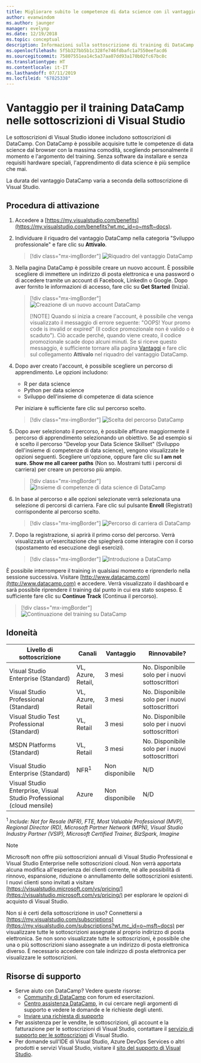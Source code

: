 ```yaml
---
title: Migliorare subito le competenze di data science con il vantaggio DataCamp in sottoscrizioni selezionate di Visual Studio. | Microsoft Docs
author: evanwindom
ms.author: jaunger
manager: evelynp
ms.date: 12/19/2018
ms.topic: conceptual
description: Informazioni sulla sottoscrizione di training di DataCamp inclusa nelle sottoscrizioni di Visual Studio selezionate.
ms.openlocfilehash: 5f5b327bb5b1c328fe746fdbafc1a7550eefacd6
ms.sourcegitcommit: 75807551ea14c5a37aa07dd93a170b02fc67bc8c
ms.translationtype: HT
ms.contentlocale: it-IT
ms.lasthandoff: 07/11/2019
ms.locfileid: "67825338"
---
```

# <a name="the-datacamp-training-benefit-in-visual-studio-subscriptions"></a>Vantaggio per il training DataCamp nelle sottoscrizioni di Visual Studio

Le sottoscrizioni di Visual Studio idonee includono sottoscrizioni di DataCamp.  Con DataCamp è possibile acquisire tutte le competenze di data science dal browser con la massima comodità, scegliendo personalmente il momento e l'argomento del training. Senza software da installare e senza requisiti hardware speciali, l'apprendimento di data science è più semplice che mai.

La durata del vantaggio DataCamp varia a seconda della sottoscrizione di Visual Studio.

## <a name="activation-steps"></a>Procedura di attivazione

1. Accedere a [https://my.visualstudio.com/benefits](https://my.visualstudio.com/benefits?wt.mc_id=o~msft~docs).

2. Individuare il riquadro del vantaggio DataCamp nella categoria "Sviluppo professionale" e fare clic su **Attivalo**.
   > [!div class="mx-imgBorder"]
   > ![Riquadro del vantaggio DataCamp](_img/vs-datacamp/vs-datacamp-tile-2.png)

3. Nella pagina DataCamp è possibile creare un nuovo account.  È possibile scegliere di immettere un indirizzo di posta elettronica e una password o di accedere tramite un account di Facebook, LinkedIn o Google.  Dopo aver fornito le informazioni di accesso, fare clic su **Get Started** (Inizia).
   > [!div class="mx-imgBorder"]
   > ![Creazione di un nuovo account DataCamp](_img/vs-datacamp/vs-datacamp-create-account.png)
   >
   > [!NOTE]
   > Quando si inizia a creare l'account, è possibile che venga visualizzato il messaggio di errore seguente: "OOPS!  Your promo code is invalid or expired" (Il codice promozionale non è valido o è scaduto").  Ciò accade perché, quando viene creato, il codice promozionale scade dopo alcuni minuti.  Se si riceve questo messaggio, è sufficiente tornare alla pagina [Vantaggi](https://my.visualstudio.com/benefits) e fare clic sul collegamento **Attivalo** nel riquadro del vantaggio DataCamp.

4. Dopo aver creato l'account, è possibile scegliere un percorso di apprendimento.  Le opzioni includono:
    - R per data science
    - Python per data science
    - Sviluppo dell'insieme di competenze di data science

   Per iniziare è sufficiente fare clic sul percorso scelto.
   > [!div class="mx-imgBorder"]
   > ![Scelta del percorso DataCamp](_img/vs-datacamp/vs-datacamp-choose-path.png)

5. Dopo aver selezionato il percorso, è possibile affinare maggiormente il percorso di apprendimento selezionando un obiettivo.  Se ad esempio si è scelto il percorso "Develop your Data Science Skillset" (Sviluppo dell'insieme di competenze di data science), vengono visualizzate le opzioni seguenti. Scegliere un'opzione, oppure fare clic su **I am not sure.  Show me all career paths** (Non so. Mostrami tutti i percorsi di carriera) per creare un percorso più ampio.
   > [!div class="mx-imgBorder"]
   > ![Insieme di competenze di data science di DataCamp](_img/vs-datacamp/vs-datacamp-datascience.png)

6. In base al percorso e alle opzioni selezionate verrà selezionata una selezione di percorsi di carriera.  Fare clic sul pulsante **Enroll** (Registrati) corrispondente al percorso scelto.
   > [!div class="mx-imgBorder"]
   > ![Percorso di carriera di DataCamp](_img/vs-datacamp/vs-datacamp-all-tracks.png)

7. Dopo la registrazione, si aprirà il primo corso del percorso.  Verrà visualizzata un'esercitazione che spiegherà come interagire con il corso (spostamento ed esecuzione degli esercizi).

   > [!div class="mx-imgBorder"]
   > ![Introduzione a DataCamp](_img/vs-datacamp/vs-datacamp-getting-started.png)

È possibile interrompere il training in qualsiasi momento e riprenderlo nella sessione successiva.  Visitare [http://www.datacamp.com](http://www.datacamp.com) e accedere.  Verrà visualizzato il dashboard e sarà possibile riprendere il training dal punto in cui era stato sospeso. È sufficiente fare clic su **Continue Track** (Continua il percorso).

> [!div class="mx-imgBorder"]
> ![Continuazione del training su DataCamp](_img/vs-datacamp/vs-datacamp-continue-training.png)

## <a name="eligibility"></a>Idoneità

| Livello di sottoscrizione                                                 |     Canali                                            | Vantaggio                                                          | Rinnovabile?    |
|--------------------------------------------------------------------|---------------------------------------------------------|------------------------------------------------------------------|---------------|
| Visual Studio Enterprise (Standard)   | VL, Azure, Retail, | 3 mesi       |  No.  Disponibile solo per i nuovi sottoscrittori          |
| Visual Studio Professional (Standard) | VL, Azure, Retail                                       | 3 mesi                                                            |  No.  Disponibile solo per i nuovi sottoscrittori           |
| Visual Studio Test Professional (Standard)                         | VL, Retail                                              | 3 mesi                                             |  No.  Disponibile solo per i nuovi sottoscrittori           |
| MSDN Platforms (Standard)                                          | VL, Retail                                              | 3 mesi                                              |  No.  Disponibile solo per i nuovi sottoscrittori           |
| Visual Studio Enterprise (Standard)  | NFR<sup>1</sup> |Non disponibile  | N/D |
| Visual Studio Enterprise, Visual Studio Professional (cloud mensile) | Azure | Non disponibile | N/D |

<sup>1</sup>  *Include:  Not for Resale (NFR), FTE, Most Valuable Professional (MVP), Regional Director (RD), Microsoft Partner Network (MPN), Visual Studio Industry Partner (VSIP), Microsoft Certified Trainer, BizSpark, Imagine*

> [!NOTE]
> Microsoft non offre più sottoscrizioni annuali di Visual Studio Professional e Visual Studio Enterprise nelle sottoscrizioni cloud. Non verrà apportata alcuna modifica all'esperienza dei clienti corrente, né alle possibilità di rinnovo, espansione, riduzione o annullamento delle sottoscrizioni esistenti. I nuovi clienti sono invitati a visitare [https://visualstudio.microsoft.com/vs/pricing/](https://visualstudio.microsoft.com/vs/pricing/) per esplorare le opzioni di acquisto di Visual Studio.

Non si è certi della sottoscrizione in uso?  Connettersi a [https://my.visualstudio.com/subscriptions](https://my.visualstudio.com/subscriptions?wt.mc_id=o~msft~docs) per visualizzare tutte le sottoscrizioni assegnate al proprio indirizzo di posta elettronica. Se non sono visualizzate tutte le sottoscrizioni, è possibile che una o più sottoscrizioni siano assegnate a un indirizzo di posta elettronica diverso.  È necessario accedere con tale indirizzo di posta elettronica per visualizzare le sottoscrizioni.

## <a name="support-resources"></a>Risorse di supporto
- Serve aiuto con DataCamp?  Vedere queste risorse:
  - [Community di DataCamp](https://www.datacamp.com/community/tutorials) con forum ed esercitazioni.
  - [Centro assistenza DataCamp](https://support.datacamp.com/hc), in cui cercare negli argomenti di supporto e vedere le domande e le richieste degli utenti.
  - [Inviare una richiesta di supporto](https://support.datacamp.com/hc/requests/new)
- Per assistenza per le vendite, le sottoscrizioni, gli account e la fatturazione per le sottoscrizioni di Visual Studio, contattare il [servizio di supporto per le sottoscrizioni](https://visualstudio.microsoft.com/subscriptions/support/) di Visual Studio.
- Per domande sull'IDE di Visual Studio, Azure DevOps Services o altri prodotti e servizi Visual Studio,  visitare il [sito del supporto di Visual Studio](https://visualstudio.microsoft.com/support/).
